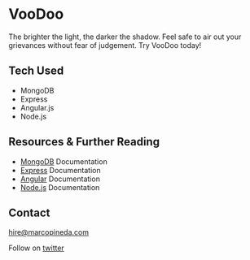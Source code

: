 # VooDoo #

The brighter the light, the darker the shadow. Feel safe to air out your grievances without fear of judgement. Try VooDoo today!


## Tech Used ##

- MongoDB
- Express
- Angular.js
- Node.js

## Resources & Further Reading ##

- [MongoDB](https://docs.mongodb.org/manual/) Documentation
- [Express](http://expressjs.com/) Documentation
- [Angular](https://angularjs.org/) Documentation
- [Node.js](https://nodejs.org/en/) Documentation


## Contact ##

hire@marcopineda.com

Follow on [twitter](http://twitter.com/marcoapineda13)

